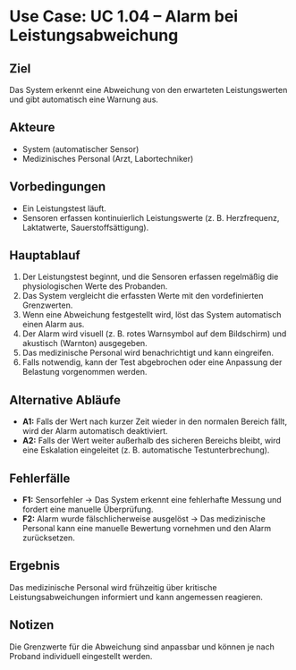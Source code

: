 # Use Case: UC 1.04 – Alarm bei Leistungsabweichung

## Ziel
Das System erkennt eine Abweichung von den erwarteten Leistungswerten und gibt automatisch eine Warnung aus.

## Akteure
- System (automatischer Sensor)
- Medizinisches Personal (Arzt, Labortechniker)

## Vorbedingungen
- Ein Leistungstest läuft.
- Sensoren erfassen kontinuierlich Leistungswerte (z. B. Herzfrequenz, Laktatwerte, Sauerstoffsättigung).

## Hauptablauf
1. Der Leistungstest beginnt, und die Sensoren erfassen regelmäßig die physiologischen Werte des Probanden.
2. Das System vergleicht die erfassten Werte mit den vordefinierten Grenzwerten.
3. Wenn eine Abweichung festgestellt wird, löst das System automatisch einen Alarm aus.
4. Der Alarm wird visuell (z. B. rotes Warnsymbol auf dem Bildschirm) und akustisch (Warnton) ausgegeben.
5. Das medizinische Personal wird benachrichtigt und kann eingreifen.
6. Falls notwendig, kann der Test abgebrochen oder eine Anpassung der Belastung vorgenommen werden.

## Alternative Abläufe
- **A1:** Falls der Wert nach kurzer Zeit wieder in den normalen Bereich fällt, wird der Alarm automatisch deaktiviert.
- **A2:** Falls der Wert weiter außerhalb des sicheren Bereichs bleibt, wird eine Eskalation eingeleitet (z. B. automatische Testunterbrechung).

## Fehlerfälle
- **F1:** Sensorfehler → Das System erkennt eine fehlerhafte Messung und fordert eine manuelle Überprüfung.
- **F2:** Alarm wurde fälschlicherweise ausgelöst → Das medizinische Personal kann eine manuelle Bewertung vornehmen und den Alarm zurücksetzen.

## Ergebnis
Das medizinische Personal wird frühzeitig über kritische Leistungsabweichungen informiert und kann angemessen reagieren.

## Notizen
Die Grenzwerte für die Abweichung sind anpassbar und können je nach Proband individuell eingestellt werden.
